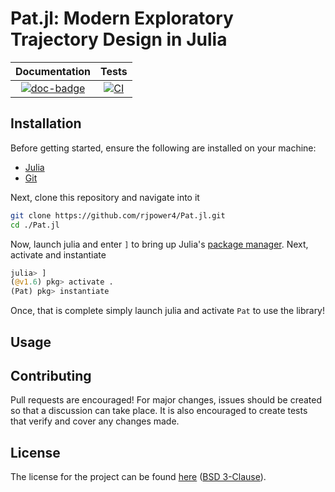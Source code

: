# Pat.jl: Modern Exploratory Trajectory Design in Julia

| **Documentation**   |  **Tests**     |
|:--------:|:-------------------:|
|[![doc-badge](https://img.shields.io/badge/docs-latest-blue.svg)](https://rjpower4.github.io/Pat.jl/dev/) | [![CI](https://github.com/rjpower4/Pat.jl/actions/workflows/ci.yml/badge.svg?branch=main)](https://github.com/rjpower4/Pat.jl/actions/workflows/ci.yml) |

## Installation

Before getting started, ensure the following are installed on your
machine:

- [Julia](https://julialang.org/downloads/)
- [Git](https://git-scm.com/book/en/v2/Getting-Started-Installing-Git)

Next, clone this repository and navigate into it

```bash
git clone https://github.com/rjpower4/Pat.jl.git
cd ./Pat.jl
```

Now, launch julia and enter `]` to bring up Julia's
[package manager](https://docs.julialang.org/en/v1/stdlib/Pkg/1).
Next, activate and instantiate

```julia
julia> ]
(@v1.6) pkg> activate .
(Pat) pkg> instantiate
```

Once, that is complete simply launch julia and activate `Pat` to use the library!

## Usage

## Contributing

Pull requests are encouraged! For major changes, issues should be
created so that a discussion can take place.
It is also encouraged to create tests that verify and cover any
changes made.

## License

The license for the project can be found
[here](https://github.com/rjpower4/Pat.jl/blob/main/LICENSE)
([BSD 3-Clause](https://choosealicense.com/licenses/bsd-3-clause/)).
